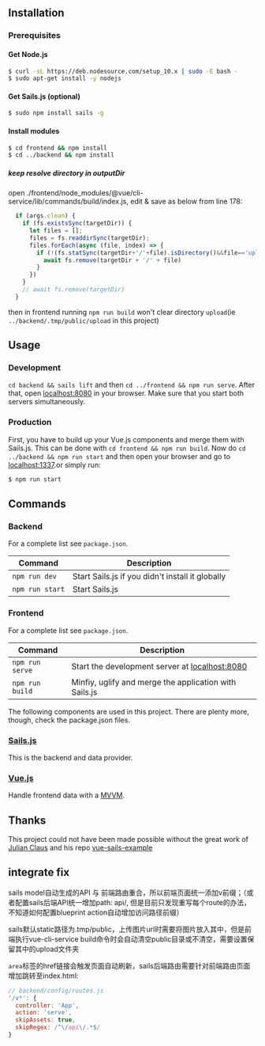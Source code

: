 ## Installation

### Prerequisites

#### Get Node.js

```bash
$ curl -sL https://deb.nodesource.com/setup_10.x | sudo -E bash -
$ sudo apt-get install -y nodejs
```

#### Get Sails.js (optional)

```bash
$ sudo npm install sails -g
```

#### Install modules

```bash
$ cd frontend && npm install
$ cd ../backend && npm install
```

##### keep resolve directory in outputDir

open ./frontend/node_modules/@vue/cli-service/lib/commands/build/index.js, edit & save as below from line 178:
```js
  if (args.clean) {
    if (fs.existsSync(targetDir)) {
      let files = [];
      files = fs.readdirSync(targetDir);
      files.forEach(async (file, index) => {
        if (!(fs.statSync(targetDir+'/'+file).isDirectory()&&file=='upload')){
          await fs.remove(targetDir + '/' + file)
        }
      })
    }
    // await fs.remove(targetDir)
  }
```
then in frontend running `npm run build` won't clear directory `upload`(ie `../backend/.tmp/public/upload` in this project)

## Usage

### Development

`cd backend && sails lift` and then `cd ../frontend && npm run serve`. After that, open
[localhost:8080](http://localhost:8080) in your browser. Make sure that you start both servers simultaneously.

### Production

First, you have to build up your Vue.js components and merge them with Sails.js. This can be done with
`cd frontend && npm run build`. Now do `cd ../backend && npm run start` and then open your browser and go to
[localhost:1337](http://localhost:1337).or simply run:

```bash
$ npm run start
```

## Commands

### Backend

For a complete list see `package.json`.

| Command             | Description                                                                                      |
|---------------------|--------------------------------------------------------------------------------------------------|
| `npm run dev`       | Start Sails.js if you didn't install it globally                                                 |
| `npm run start` | Start Sails.js                                 |

### Frontend

For a complete list see `package.json`.

| Command                   | Description                                                                              |
|---------------------------|------------------------------------------------------------------------------------------|
| `npm run serve`           | Start the development server at [localhost:8080](http://localhost:8080)                  |
| `npm run build`           | Minfiy, uglify and merge the application with Sails.js                                   |

The following components are used in this project. There are plenty more, though, check the package.json files.

### [Sails.js](https://github.com/balderdashy/sails)

This is the backend and data provider.

### [Vue.js](https://github.com/vuejs/vue)

Handle frontend data with a [MVVM](https://en.wikipedia.org/wiki/Model%E2%80%93view%E2%80%93viewmodel).

## Thanks

This project could not have been made possible without the great work of [Julian Claus](https://github.com/ndabAP) and his repo [vue-sails-example](https://github.com/ndabAP/vue-sails-example)

## integrate fix

sails model自动生成的API 与 前端路由重合，所以前端页面统一添加v前缀；（或者配置sails后端API统一增加path: api/, 但是目前只发现重写每个route的办法，不知道如何配置blueprint action自动增加访问路径前缀）

sails默认static路径为.tmp/public，上传图片url时需要将图片放入其中，但是前端执行vue-cli-service build命令时会自动清空public目录或不清空，需要设置保留其中的upload文件夹

`area`标签的href链接会触发页面自动刷新，sails后端路由需要针对前端路由页面增加跳转至index.html:

```js
// backend/config/routes.js
'/v*': {
  controller: 'App',
  action: 'serve',
  skipAssets: true,
  skipRegex: /^\/api\/.*$/
}
```
